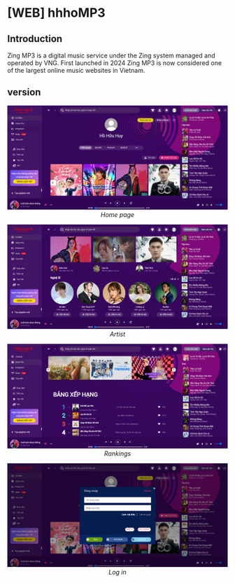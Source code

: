 # [WEB] hhhoMP3

## Introduction
Zing MP3 is a digital music service under the Zing system
managed and operated by VNG. First launched in 2024
Zing MP3 is now considered one of the largest online music websites in Vietnam.
## version 
<p align="center">
  <img src="img/backgrouddd/Ảnh chụp màn hình 2024-09-20 110306.png" width=800><br/>
  <i>Home page</i>
</p>

<p align="center">
  <img src="img/backgrouddd/Ảnh chụp màn hình 2024-09-20 110320.png" width=800><br/>
  <i>Artist</i>
</p>
<p align="center">
  <img src="img/backgrouddd/Ảnh chụp màn hình 2024-09-20 110339.png" width=800><br/>
  <i>Rankings</i>
</p>
<p align="center">
  <img src="img/backgrouddd/Ảnh chụp màn hình 2024-09-20 111027.png" width=800><br/>
  <i>Log in</i>
</p>
